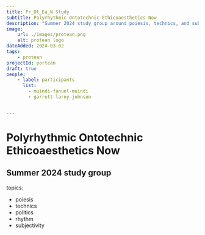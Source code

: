 ```yaml
---
title: Pr_Ot_Ea_N Study
subtitle: Polyrhythmic Ontotechnic Ethicoaesthetics Now 
description: "Summer 2024 study group around poiesis, technics, and subjectivity."
image:
    url: ./images/protean.png
    alt: protean logo
dateAdded: 2024-03-02
tags:
    - protean
projectId: portean
draft: true
people:
    - label: participants
      list:
        - muindi-fanuel-muindi
        - garrett-laroy-johnson


---
```


# Polyrhythmic Ontotechnic Ethicoaesthetics Now 
## Summer 2024 study group 

topics: 
- poiesis
- technics
- politics 
- rhythm
- subjectivity